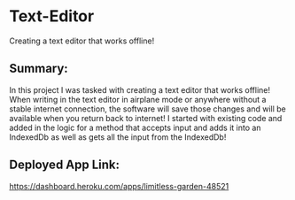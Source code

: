 # Text-Editor
Creating a text editor that works offline!

## Summary:
In this project I was tasked with creating a text editor that works offline! When writing in the text editor in airplane mode or anywhere without a stable internet connection, the software will save those changes and will be available when you return back to internet! I started with existing code and added in the logic for a method that accepts input and adds it into an IndexedDb as well as gets all the input from the IndexedDb!

## Deployed App Link:
https://dashboard.heroku.com/apps/limitless-garden-48521
